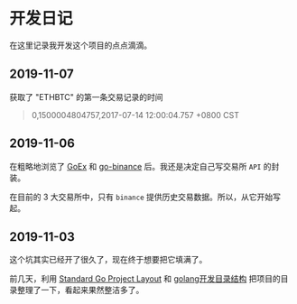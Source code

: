 # 开发日记

在这里记录我开发这个项目的点点滴滴。

## 2019-11-07

获取了 "ETHBTC" 的第一条交易记录的时间

> 0,1500004804757,2017-07-14 12:00:04.757 +0800 CST

## 2019-11-06

在粗略地浏览了 [GoEx](https://github.com/nntaoli-project/GoEx) 和 [go-binance](https://github.com/adshao/go-binance) 后。我还是决定自己写交易所 `API` 的封装。

在目前的 3 大交易所中，只有 `binance` 提供历史交易数据。所以，从它开始写起。

## 2019-11-03

这个坑其实已经开了很久了，现在终于想要把它填满了。

前几天，利用 [Standard Go Project Layout](https://github.com/golang-standards/project-layout) 和 [golang开发目录结构](https://segmentfault.com/a/1190000012926524) 把项目的目录整理了一下，看起来果然整洁多了。
